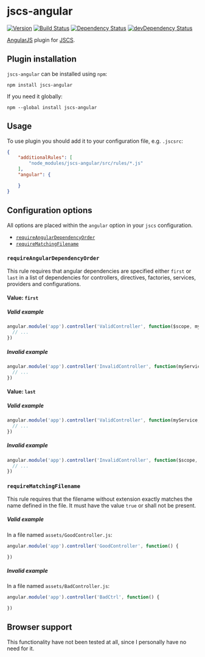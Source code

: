 # jscs-angular

[![Version](http://img.shields.io/npm/v/jscs-angular.svg)](https://www.npmjs.org/package/jscs-angular)
[![Build Status](https://travis-ci.org/tregusti/jscs-angular.svg?branch=master)](https://travis-ci.org/tregusti/jscs-angular)
[![Dependency Status](https://david-dm.org/tregusti/jscs-angular.svg?theme=shields.io)](https://david-dm.org/tregusti/jscs-angular)
[![devDependency Status](https://david-dm.org/tregusti/jscs-angular/dev-status.svg?theme=shields.io)](https://david-dm.org/tregusti/jscs-angular#info=devDependencies)

[AngularJS](https://angularjs.org/) plugin for [JSCS](https://github.com/jscs-dev/node-jscs).

## Plugin installation

`jscs-angular` can be installed using `npm`:

    npm install jscs-angular

If you need it globally:

    npm --global install jscs-angular

## Usage

To use plugin you should add it to your configuration file, e.g. `.jscsrc`:

```json
{
    "additionalRules": [
        "node_modules/jscs-angular/src/rules/*.js"
    ],
    "angular": {

    }
}
```

## Configuration options

All options are placed within the `angular` option in your `jscs` configuration.

* [`requireAngularDependencyOrder`](#requireangulardependencyorder)
* [`requireMatchingFilename`](#requirematchingfilename)

### `requireAngularDependencyOrder`

This rule requires that angular dependencies are specified either `first` or `last` in a list of
dependencies for controllers, directives, factories, services, providers and configurations.

#### Value: `first`

##### Valid example

```javascript
angular.module('app').controller('ValidController', function($scope, myService) {
  // ...
})
```

##### Invalid example

```javascript
angular.module('app').controller('InvalidController', function(myService, $scope) {
  // ...
})
```

#### Value: `last`

##### Valid example

```javascript
angular.module('app').controller('ValidController', function(myService, $scope) {
  // ...
})
```

##### Invalid example

```javascript
angular.module('app').controller('InvalidController', function($scope, myService) {
  // ...
})
```

### `requireMatchingFilename`

This rule requires that the filename without extension exactly matches the name defined in the file.
It must have the value `true` or shall not be present.

##### Valid example

In a file named `assets/GoodController.js`:

```javascript
angular.module('app').controller('GoodController', function() {

})
```

##### Invalid example

In a file named `assets/BadController.js`:

```javascript
angular.module('app').controller('BadCtrl', function() {

})
```

## Browser support

This functionality have not been tested at all, since I personally have no need for it.
